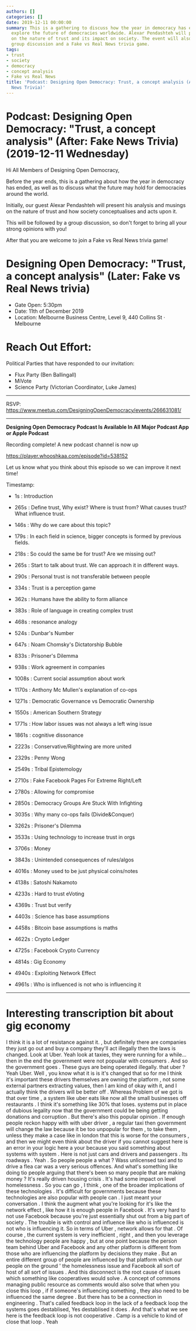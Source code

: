 ```yaml
---
authors: []
categories: []
date: 2019-12-11 00:00:00
summary: This is a gathering to discuss how the year in democracy has ended and to
  explore the future of democracies worldwide. Alexar Pendashteh will present an analysis
  on the nature of trust and its impact on society. The event will also include a
  group discussion and a Fake vs Real News trivia game.
tags:
- trust
- society
- democracy
- concept analysis
- Fake vs Real News
title: 'Podcast: Designing Open Democracy: Trust, a concept analysis (After: Fake
  News Trivia)'
---
```


# Podcast: Designing Open Democracy: "Trust, a concept analysis" (After: Fake News Trivia) (2019-12-11 Wednesday)

Hi All Members of Designing Open Democracy,

Before the year ends, this is a gathering about how the year in democracy has ended, as well as to discuss what the future may hold for democracies around the world.

Initially, our guest Alexar Pendashteh will present his analysis and musings on the nature of trust and how society conceptualises and acts upon it.

This will be followed by a group discussion, so don't forget to bring all your strong opinions with you!

After that you are welcome to join a Fake vs Real News trivia game!

<!-- more -->

# Designing Open Democracy: "Trust, a concept analysis" (Later: Fake vs Real News trivia)
* Gate Open: 5:30pm
* Date: 11th of December 2019
* Location: Melbourne Business Centre, Level 9, 440 Collins St · Melbourne

# Reach Out Effort:

Political Parties that have responded to our invitation:

* Flux Party (Ben Ballingall)
* MiVote
* Science Party (Victorian Coordinator, Luke James)

---------

RSVP: https://www.meetup.com/DesigningOpenDemocracy/events/266631081/


-----

**Designing Open Democracy Podcast Is Available In All Major Podcast App or Apple Podcast**

Recording complete! A new podcast channel is now up

https://player.whooshkaa.com/episode?id=538152

Let us know what you think about this episode so we can improve it next time!

Timestamp:

* 1s : Introduction

* 265s : Define trust, Why exist? Where is trust from? What causes trust? What influence trust.

* 146s : Why do we care about this topic?

* 179s : In each field in science, bigger concepts is formed by previous fields.

* 218s : So could the same be for trust? Are we missing out?

* 265s : Start to talk about trust. We can approach it in different ways.

* 290s : Personal trust is not transferable between people

* 334s : Trust is a perception game

* 362s : Humans have the ability to form alliance

* 383s : Role of language in creating complex trust

* 468s : resonance analogy

* 524s : Dunbar's Number

* 647s : Noam Chomsky's Dictatorship Bubble

* 833s : Prisoner's Dilemma

* 938s : Work agreement in companies

* 1008s : Current social assumption about work

* 1170s : Anthony Mc Mullen's explanation of co-ops

* 1271s : Democratic Governance vs Democratic Ownership

* 1550s : American Southern Strategy

* 1771s : How labor issues was not always a left wing issue

* 1861s : cognitive dissonance

* 2223s : Conservative/Rightwing are more united

* 2329s : Penny Wong

* 2549s : Tribal Epistemology

* 2710s : Fake Facebook Pages For Extreme Right/Left

* 2780s : Allowing for compromise

* 2850s : Democracy Groups Are Stuck With Infighting

* 3035s : Why many co-ops fails (Divide&Conquer)

* 3262s : Prisoner's Dilemma

* 3533s : Using technology to increase trust in orgs

* 3706s : Money

* 3843s : Unintended consequences of rules/algos

* 4016s : Money used to be just physical coins/notes

* 4138s : Satoshi Nakamoto

* 4233s : Hard to trust eVoting

* 4369s : Trust but verify

* 4403s : Science has base assumptions

* 4458s : Bitcoin base assumptions is maths

* 4622s : Crypto Ledger

* 4725s : Facebook Crypto Currency

* 4814s : Gig Economy

* 4940s : Exploiting Network Effect

* 4961s : Who is influenced is not who is influencing it


----

# Interesting transcription bit about gig economy

I think it is a lot of resistance against  it. , but definitely there are companies they just go out and buy a company  they'll act illegally then the laws is changed. Look at Uber. Yeah look at taxies, they were running for a while... then in the end the government were not popualar with consumers . And so the government goes . These guys are being operated illegally. that uber ? Yeah Uber. Well , you know what it is is it's changed that so for me I think it's important these drivers themselves are owning the platform , not some external   partners extracting values, then I am kind of okay with it, and I actually think the drivers will be better off . Whereas Problem of we got is that over time , a system like uber eats like now all the small businesses off restaurants . I think it's something like 30% that loses. systems put in place of dubious legality now that the government could be being getting donations and corruption . But there's also this popular opinion . If enough people reckon happy with with uber driver , a regular taxi then government will change the law because it be too unpopular for them , to take them , unless they make a case like in london   that this is worse for the  consumers , and then we might even think about the driver if you cannot suggest here is an error in your logic here a your because you said something about systems with system . Here is not just cars and drivers and passengers . Its roadways . Yeah . So people people a what ? Wass unlicensed taxi and to drive a flea car was a very serious offences. And what's something like doing tio people arguing that there's been so many people that are making money ? It's really driven housing crisis . It's had some impact on level homelessness . So you can go , I think , one of the broader implications of these technologies . It's difficult for governments because these technologies are also popular with people can . I just meant your conversation . I think the augment what you're looking for it's like the network effect , like how it is enough people in       Facebook . It's very hard to not use Facebook because you're just essentially shut out from a big part of society . The trouble is with control and influence like who is influenced   is not who is influencing   it. So   in terms of Uber , network allows for that . Of course , the current system is very inefficient , right , and then you leverage the technology people are happy , but at one point because the person team behind Uber and Facebook and any other platform is different from those who are   influencing the platform   by decisions they make . But an entire different group of people are influenced by that platform which our people on the ground  ' the homelessness issue and Facebook all sort of host of all sort of issues . And this disconnect is the root cause of issues which something like cooperatives would solve . A concept of commons managing public resource      as comments would also solve that when you close this loop , if if someone's influencing something , they also need to be influenced the same degree . But there has to be a connection in engineering . That's called feedback loop in the lack of a feedback loop the systems goes destablised, Yes destablised it does . And that's what we see here is the feedback loop is not cooperative . Camp is a vehicle to kind of close that loop . Yeah